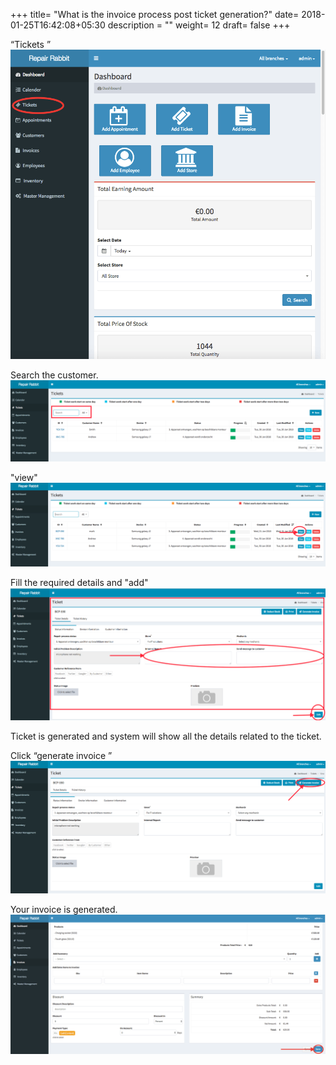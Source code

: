+++
title= "What is the invoice process post ticket generation?"
date= 2018-01-25T16:42:08+05:30
description = ""
weight= 12
draft= false
+++

“Tickets ” 
![What is the invoice process post ticket generation?](/images/tickets/what_is_the_invoice_process_post_ticket_generation/go_to_tickets.png)

Search the customer.
![What is the invoice process post ticket generation?](/images/tickets/what_is_the_invoice_process_post_ticket_generation/search_customer.png)

"view"
![What is the invoice process post ticket generation?](/images/tickets/what_is_the_invoice_process_post_ticket_generation/clcik_view.png)

Fill the required details and "add"
![What is the invoice process post ticket generation?](/images/tickets/what_is_the_invoice_process_post_ticket_generation/add_required_details_and_edit.png)

Ticket is generated and system will show all the details related to the ticket. 

Click “generate invoice ”
![What is the invoice process post ticket generation?](/images/tickets/what_is_the_invoice_process_post_ticket_generation/click_on_generate_invoice.png)

Your invoice is generated.
![What is the invoice process post ticket generation?](/images/what_is_the_invoice_process_post_ticket_generation/fill_the_required_details_and_save.png)




